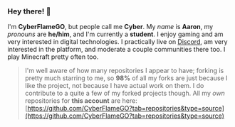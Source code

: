 ### Hey there! 👋
I'm **CyberFlameGO**, but people call me **Cyber**. My *name* is **Aaron**, my _pronouns_ are **he/him**, and I'm currently a **student**. I enjoy gaming and am very interested in digital technologies. I practically live on [Discord](https://discord.com/users/218977195375329281), am very interested in the platform, and moderate a couple communities there too. I play Minecraft pretty often too.

> I'm well aware of how many repositories I appear to have; forking is pretty much starring to me, so **98%** of all my forks are just because I like the project, not because I have actual work on them. I do contribute to a quite a few of my forked projects though. All my *own* repositories for **this account** are here: [https://github.com/CyberFlameGO?tab=repositories&type=source](https://github.com/CyberFlameGO?tab=repositories&type=source)
